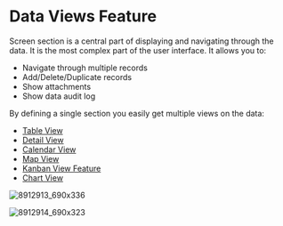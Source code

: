 # Data Views Feature

Screen section is a central part of displaying and navigating through the data. It is the most complex part of the user interface. It allows you to:

-   Navigate through multiple records
-   Add/Delete/Duplicate records
-   Show attachments
-   Show data audit log

By defining a single section you easily get multiple views on the data:

-   [Table View](/t/Table-View-Feature)
-   [Detail View](/t/Detail-View-Feature)
-   [Calendar View](/t/Calendar-View-Feature)
-   [Map View](/t/Map-View-Feature)
-   [Kanban View Feature](/t/Kanban-View-Feature)
-   [Chart View](/t/Chart-View-Feature)

![8912913_690x336](upload://aF8fFBcEGlhE6VCmKYsVoZsg4bi.png)

![8912914_690x323](upload://f2ihy6cNTwXkyzm2vlpFoqz6XC5.png)
